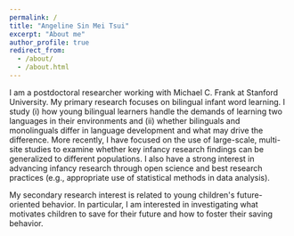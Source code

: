 ```yaml
---
permalink: /
title: "Angeline Sin Mei Tsui"
excerpt: "About me"
author_profile: true
redirect_from: 
  - /about/
  - /about.html
---
```


I am a postdoctoral researcher working with Michael C. Frank at Stanford University. My primary research focuses on bilingual infant word learning. I study (i) how young bilingual learners handle the demands of learning two languages in their environments and (ii) whether bilinguals and monolinguals differ in language development and what may drive the difference. More recently, I have focused on the use of large-scale, multi-site studies to examine whether key infancy research findings can be generalized to different populations. I also have a strong interest in advancing infancy research through open science and best research practices (e.g., appropriate use of statistical methods in data analysis). 

My secondary research interest is related to young children's future-oriented behavior. In particular, I am interested in investigating what motivates children to save for their future and how to foster their saving behavior. 
